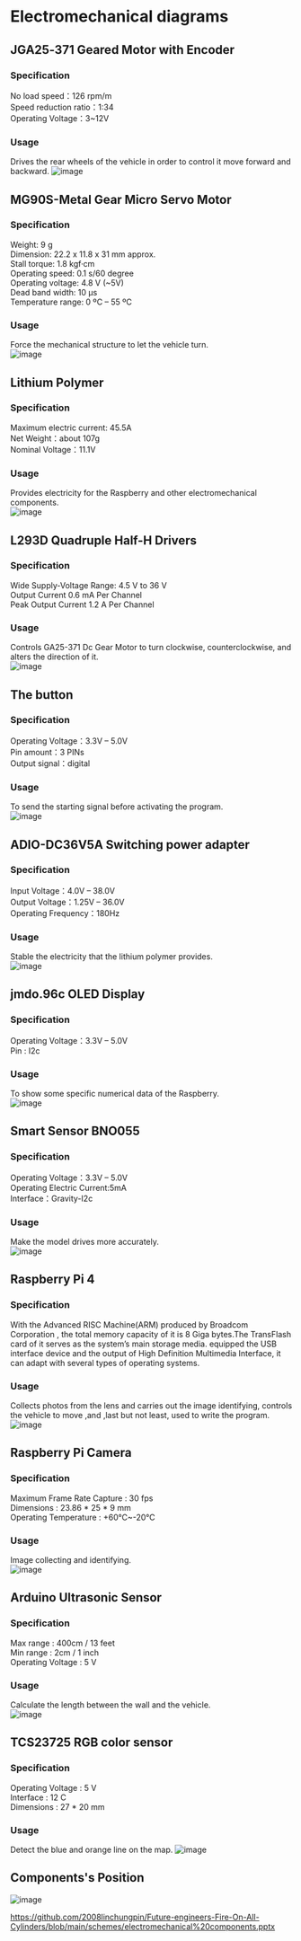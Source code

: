 # Electromechanical diagrams
## JGA25‐371 Geared Motor with Encoder
### Specification
No load speed：126 rpm/m  
Speed reduction ratio：1:34  
Operating Voltage：3~12V  
### Usage
Drives the rear wheels of the vehicle in order to control it move forward 	and backward.
![image](https://user-images.githubusercontent.com/113166131/189468842-8629b703-f441-40f1-b44b-c4dba3818728.png)


## MG90S-Metal Gear Micro Servo Motor
### Specification  
Weight: 9 g   
Dimension: 22.2 x 11.8 x 31 mm approx.  
Stall torque: 1.8 kgf·cm   
Operating speed: 0.1 s/60 degree  
Operating voltage: 4.8 V (~5V)   
Dead band width: 10 µs   
Temperature range: 0 ºC – 55 ºC  
### Usage
Force the mechanical structure to let the vehicle turn.  
![image](https://user-images.githubusercontent.com/113166131/189469097-c75c4917-c656-4a33-bd9d-7bed1d069bfe.png)

## Lithium Polymer
### Specification
Maximum electric current: 45.5A  
Net Weight：about 107g  
Nominal Voltage：11.1V  
### Usage
Provides electricity for the Raspberry and other electromechanical components.  
![image](https://user-images.githubusercontent.com/113166131/189469718-67290ec5-fe63-4a7a-bebe-b0acd80739f9.png)

## L293D Quadruple Half-H Drivers
### Specification
Wide Supply-Voltage Range: 4.5 V to 36 V  
Output Current 0.6 mA Per Channel  
Peak Output Current 1.2 A Per Channel  
### Usage
Controls GA25-371 Dc Gear Motor to turn clockwise, counterclockwise, and alters the direction of it.  
![image](https://user-images.githubusercontent.com/113166131/189469406-4d59de44-3bfc-4d01-9a6a-36307ff29f9d.png)

## The button
### Specification
Operating Voltage：3.3V – 5.0V  
Pin amount：3 PINs  
Output signal：digital  
### Usage
To send the starting signal before 	activating 	the program.  
![image](https://user-images.githubusercontent.com/113166131/189469496-f8790314-3463-44ad-9eb1-7fda89b81ae4.png)

## ADIO-DC36V5A Switching power adapter
### Specification
Input Voltage：4.0V – 38.0V  
Output Voltage：1.25V – 36.0V  
Operating Frequency：180Hz  
### Usage
Stable the electricity that the lithium 	polymer provides.  
![image](https://user-images.githubusercontent.com/113166131/189469707-94f5d17f-2a07-42f7-a9fe-a64ae910b90b.png)

## jmdo.96c OLED Display
### Specification
Operating Voltage：3.3V – 5.0V  
Pin : I2c  
### Usage
To show some specific numerical data of the Raspberry.  
![image](https://user-images.githubusercontent.com/113166131/189469767-1107920d-e78d-4a1e-add1-0ff70755c624.png)

## Smart Sensor BNO055
### Specification
Operating Voltage：3.3V – 5.0V  
Operating Electric Current:5mA  
Interface：Gravity-I2c  
### Usage
Make the model drives more accurately.  
![image](https://user-images.githubusercontent.com/113166131/189469799-a836d5d1-0dec-47c2-8f0f-b56d22ad8c92.png)

## Raspberry Pi 4 
### Specification
  With the Advanced RISC Machine(ARM) produced by Broadcom Corporation , the total memory capacity of it is 8 Giga bytes.The TransFlash card of it serves as the system’s main storage media. equipped the USB interface device and the output of High Definition Multimedia Interface, it can adapt with several types of operating systems.
### Usage
Collects photos from the lens and carries out the image identifying, controls the vehicle to move ,and ,last but not least, used to write the program.   
![image](https://user-images.githubusercontent.com/113166131/189469846-a90bbce4-4a87-4ed1-817f-9d4ca6c97971.png)

## Raspberry Pi Camera
### Specification
Maximum Frame Rate Capture : 30 fps  
Dimensions : 23.86 * 25 * 9 mm  
Operating Temperature : +60℃~-20℃  
### Usage
Image collecting and identifying.  
![image](https://user-images.githubusercontent.com/113166131/189473771-bc6821f1-3c3d-4e15-9093-3bd6e288e301.png)

## Arduino Ultrasonic Sensor
### Specification
Max range : 400cm / 13 feet  
Min range : 2cm / 1 inch  
Operating Voltage : 5 V  
### Usage
Calculate the length between the wall and the vehicle.  
![image](https://user-images.githubusercontent.com/113166131/189473863-d5d9407f-a2f0-4e16-8c04-7bbd3a7e22c2.png)

## TCS23725 RGB color sensor
### Specification
Operating Voltage : 5 V  
Interface : 12 C  
Dimensions : 27 * 20 mm  
### Usage
Detect the blue and orange line on the map.
![image](https://user-images.githubusercontent.com/113166131/189474446-d291e15b-80ae-407c-b36e-1791aece948f.png)

## Components's Position
![image](https://user-images.githubusercontent.com/113166131/189475381-0604883b-2b72-4a9e-a439-b0ba4b8d203d.png)






https://github.com/2008linchungpin/Future-engineers-Fire-On-All-Cylinders/blob/main/schemes/electromechanical%20components.pptx
